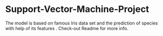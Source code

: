 # Support-Vector-Machine-Project
The model is based on famous Iris data set and the prediction of species with help of its features . Check-out Readme for more info.
